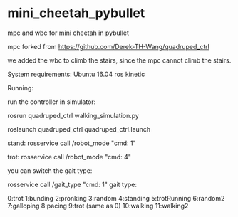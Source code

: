 # mini_cheetah_pybullet

mpc and wbc for mini cheetah in pybullet

mpc forked from https://github.com/Derek-TH-Wang/quadruped_ctrl

we added the wbc to climb the stairs, since the mpc cannot climb the stairs.

System requirements:
Ubuntu 16.04 ros kinetic

Running:

run the controller in simulator:

rosrun quadruped_ctrl walking_simulation.py

roslaunch quadruped_ctrl quadruped_ctrl.launch

stand:
rosservice call /robot_mode "cmd: 1"

trot:
rosservice call /robot_mode "cmd: 4"

you can switch the gait type:

rosservice call /gait_type "cmd: 1"
gait type:

0:trot
1:bunding
2:pronking
3:random
4:standing
5:trotRunning
6:random2
7:galloping
8:pacing
9:trot (same as 0)
10:walking
11:walking2
